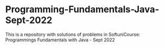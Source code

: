 # Programming-Fundamentals-Java-Sept-2022
This is a repository with solutions of problems in SoftuniCourse: Programmings Fundamentals with Java - Sept 2022
